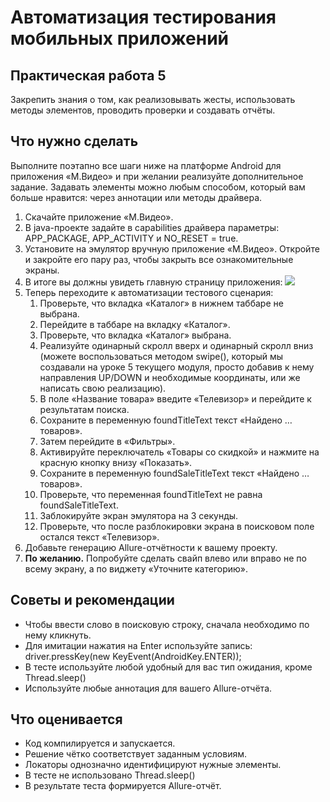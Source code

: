 # Автоматизация тестирования мобильных приложений

## Практическая работа 5 

Закрепить знания о том, как реализовывать жесты, использовать методы
элементов, проводить проверки и создавать отчёты.

## Что нужно сделать

Выполните поэтапно все шаги ниже на платформе Android для приложения
«М.Видео» и при желании реализуйте дополнительное задание.
Задавать элементы можно любым способом, который вам больше нравится:
через аннотации или методы драйвера.

1. Скачайте приложение «М.Видео».
2. В java-проекте задайте в capabilities драйвера параметры:
APP_PACKAGE, APP_ACTIVITY и NO_RESET = true.
3. Установите на эмулятор вручную приложение «М.Видео». Откройте и
закройте его пару раз, чтобы закрыть все ознакомительные экраны.
4. В итоге вы должны увидеть главную страницу приложения:
![ ](https://drive.google.com/file/d/1ZCsP2NDvCHPr1lIUv0sbdtKL2wcjCGfY/view?usp=sharing)
6. Теперь переходите к автоматизации тестового сценария:
   1. Проверьте, что вкладка «Каталог» в нижнем таббаре не выбрана.
   2. Перейдите в таббаре на вкладку «Каталог».
   3. Проверьте, что вкладка «Каталог» выбрана.
   4. Реализуйте одинарный скролл вверх и одинарный скролл вниз
(можете воспользоваться методом swipe(), который мы создавали
на уроке 5 текущего модуля, просто добавив к нему направления
UP/DOWN и необходимые координаты, или же написать свою
реализацию).
   5. В поле «Название товара» введите «Телевизор» и перейдите к
результатам поиска.
   6. Сохраните в переменную foundTitleText текст «Найдено …
товаров».
   7. Затем перейдите в «Фильтры».
   8. Активируйте переключатель «Товары со скидкой» и нажмите на
красную кнопку внизу «Показать».
   9. Сохраните в переменную foundSaleTitleText текст «Найдено …
товаров».
   10. Проверьте, что переменная foundTitleText не равна
foundSaleTitleText.
   11. Заблокируйте экран эмулятора на 3 секунды.
   12. Проверьте, что после разблокировки экрана в поисковом поле
остался текст «Телевизор».
7. Добавьте генерацию Allure-отчётности к вашему проекту.
8. **По желанию.** Попробуйте сделать свайп влево или вправо не по всему
экрану, а по виджету «Уточните категорию».

## Советы и рекомендации

   - Чтобы ввести слово в поисковую строку, сначала необходимо по нему
кликнуть.
   - Для имитации нажатия на Enter используйте запись: driver.pressKey(new
KeyEvent(AndroidKey.ENTER));
   - В тесте используйте любой удобный для вас тип ожидания, кроме
Thread.sleep()
   - Используйте любые аннотация для вашего Allure-отчёта.

## Что оценивается

   - Код компилируется и запускается.
   - Решение чётко соответствует заданным условиям.
   - Локаторы однозначно идентифицируют нужные элементы.
   - В тесте не использовано Thread.sleep()
   - В результате теста формируется Allure-отчёт.
